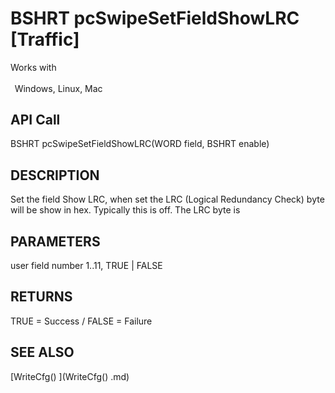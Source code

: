 # BSHRT pcSwipeSetFieldShowLRC [Traffic]

Works with <p class="s1" style="padding-top: 2pt;padding-left: 5pt;text-indent: 0pt;text-align: left;"><a name="bookmark363">&zwnj;</a>Windows, Linux, Mac<a name="bookmark364">&zwnj;</a></p>

## API Call
BSHRT pcSwipeSetFieldShowLRC(WORD field, BSHRT enable)
## DESCRIPTION
Set the field Show LRC, when set the LRC (Logical Redundancy Check) byte will be show in hex. Typically this is off. The LRC byte is

## PARAMETERS
user field number 1..11, TRUE | FALSE

## RETURNS
TRUE = Success / FALSE = Failure

## SEE ALSO
[WriteCfg() ](WriteCfg() .md)
